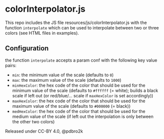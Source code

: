 # colorInterpolator.js

This repo includes the JS file resources/js/colorInterpolator.js with the function `interpolate` which can be used to interpolate between two or three colors (see HTML files in examples).

## Configuration

the function `interpolate` accepts a param conf with the following key value pairs:

- `min`: the minimum value of the scale (defaults to `0`)
- `max`: the maximum value of the scale (defaults to `1000`)
- `minHexColor`: the hex code of the color that should be used for the minimum value of the scale (defaults to `#ffffff` (= white); builds a black scale if left out (or red/blue/... scale if `maxHexColor` is set accordingly))
- `maxHexColor`: the hex code of the color that should be used for the maximum value of the scale (defaults to `#000000` (= black))
- `medHexColor`: the hex code of the color that should be used for the medium value of the scale (if left out the interpolation is only between the other two colors)

Released under CC-BY 4.0, @pdbro2k